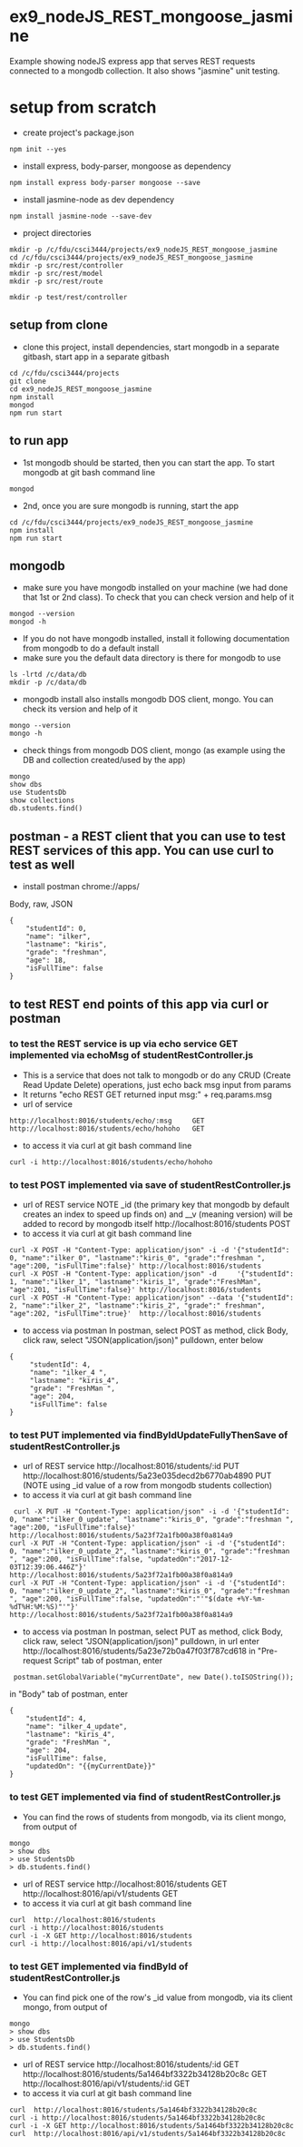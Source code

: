 # ex9_nodeJS_REST_mongoose_jasmine
Example showing nodeJS express app that serves REST requests connected to a mongodb collection. It also shows "jasmine" unit testing.

# setup from scratch
+ create project's package.json
```
npm init --yes
```
+ install express, body-parser, mongoose as dependency
```
npm install express body-parser mongoose --save
```
+ install jasmine-node as dev dependency
```
npm install jasmine-node --save-dev
```

+ project directories
```
mkdir -p /c/fdu/csci3444/projects/ex9_nodeJS_REST_mongoose_jasmine
cd /c/fdu/csci3444/projects/ex9_nodeJS_REST_mongoose_jasmine
mkdir -p src/rest/controller
mkdir -p src/rest/model
mkdir -p src/rest/route

mkdir -p test/rest/controller
```

## setup from clone
+ clone this project, install dependencies, start mongodb in a separate gitbash, start app in a separate gitbash
```
cd /c/fdu/csci3444/projects
git clone
cd ex9_nodeJS_REST_mongoose_jasmine
npm install
mongod
npm run start
```

## to run app
+ 1st mongodb should be started, then you can start the app. To start mongodb at git bash command line
```
mongod
```
+ 2nd, once you are sure mongodb is running, start the app
```
cd /c/fdu/csci3444/projects/ex9_nodeJS_REST_mongoose_jasmine
npm install
npm run start
```

## mongodb
+ make sure you have mongodb installed on your machine (we had done that 1st or 2nd class). To check that you can check version and help of it
```
mongod --version
mongod -h
```
+ If you do not have mongodb installed, install it following documentation from mongodb to do a default install
+ make sure you the default data directory is there for mongodb to use
```
ls -lrtd /c/data/db
mkdir -p /c/data/db
```
+ mongodb install also installs mongodb DOS client, mongo. You can check its version and help of it
```
mongo --version
mongo -h
```
+ check things from mongodb DOS client, mongo (as example using the DB and collection created/used by the app)
```
mongo
show dbs
use StudentsDb
show collections
db.students.find()
```

## postman - a REST client that you can use to test REST services of this app. You can use curl to test as well
+ install postman 
chrome://apps/

Body, raw, JSON
```
{
	"studentId": 0,
	"name": "ilker",
	"lastname": "kiris",
	"grade": "freshman",
	"age": 18,
	"isFullTime": false
}
```

## to test REST end points of this app via curl or postman
### to test the REST service is up via echo service GET implemented via echoMsg of studentRestController.js
+ This is a service that does not talk to mongodb or do any CRUD (Create Read Update Delete) operations, just echo back msg input from params
+ It returns "echo REST GET returned input msg:" + req.params.msg
+ url of service
```
http://localhost:8016/students/echo/:msg     GET
http://localhost:8016/students/echo/hohoho   GET
```
+ to access it via curl at git bash command line
```
curl -i http://localhost:8016/students/echo/hohoho
```

### to test POST implemented via save of studentRestController.js
+ url of REST service
NOTE _id (the primary key that mongodb by default creates an index to speed up finds on) and __v (meaning version) will be added to record by mongodb itself
http://localhost:8016/students             POST
+ to access it via curl at git bash command line
```
curl -X POST -H "Content-Type: application/json" -i -d '{"studentId": 0, "name":"ilker_0", "lastname":"kiris_0", "grade":"freshman ", "age":200, "isFullTime":false}' http://localhost:8016/students
curl -X POST -H "Content-Type: application/json" -d     '{"studentId": 1, "name":"ilker_1", "lastname":"kiris_1", "grade":"FreshMan",  "age":201, "isFullTime":false}' http://localhost:8016/students
curl -X POST -H "Content-Type: application/json" --data '{"studentId": 2, "name":"ilker_2", "lastname":"kiris_2", "grade":" freshman", "age":202, "isFullTime":true}'  http://localhost:8016/students
```
+ to access via postman 
In postman, select POST as method, click Body, click raw, select "JSON(application/json)" pulldown, enter below
```
{
     "studentId": 4,
     "name": "ilker_4 ",
     "lastname": "kiris_4",
     "grade": "FreshMan ",
     "age": 204,
     "isFullTime": false
}
```

### to test PUT implemented via findByIdUpdateFullyThenSave of studentRestController.js
+ url of REST service
http://localhost:8016/students/:id                       PUT
http://localhost:8016/students/5a23e035decd2b6770ab4890  PUT   (NOTE using _id value of a row from mongodb students collection)
+ to access it via curl at git bash command line
```
 curl -X PUT -H "Content-Type: application/json" -i -d '{"studentId": 0, "name":"ilker_0_update", "lastname":"kiris_0", "grade":"freshman ", "age":200, "isFullTime":false}' http://localhost:8016/students/5a23f72a1fb00a38f0a814a9
curl -X PUT -H "Content-Type: application/json" -i -d '{"studentId": 0, "name":"ilker_0_update_2", "lastname":"kiris_0", "grade":"freshman ", "age":200, "isFullTime":false, "updatedOn":"2017-12-03T12:39:06.446Z"}' http://localhost:8016/students/5a23f72a1fb00a38f0a814a9
curl -X PUT -H "Content-Type: application/json" -i -d '{"studentId": 0, "name":"ilker_0_update_2", "lastname":"kiris_0", "grade":"freshman ", "age":200, "isFullTime":false, "updatedOn":"'"$(date +%Y-%m-%dT%H:%M:%S)"'"}' http://localhost:8016/students/5a23f72a1fb00a38f0a814a9
```
+ to access via postman 
In postman, select PUT as method, click Body, click raw, select "JSON(application/json)" pulldown,
in url enter   http://localhost:8016/students/5a23e72b0a47f03f787cd618
in "Pre-request Script" tab of postman, enter
```
 postman.setGlobalVariable("myCurrentDate", new Date().toISOString());
```
in "Body" tab of postman, enter
```
{
	"studentId": 4,
    "name": "ilker_4_update",
    "lastname": "kiris_4",
    "grade": "FreshMan ",
    "age": 204,
    "isFullTime": false,
    "updatedOn": "{{myCurrentDate}}"
}
```

### to test GET implemented via find of studentRestController.js
+ You can find the rows of students from mongodb, via its client mongo, from output of
```
mongo
> show dbs
> use StudentsDb
> db.students.find()
```
+ url of REST service
http://localhost:8016/students           GET
http://localhost:8016/api/v1/students    GET
+ to access it via curl at git bash command line
```
curl  http://localhost:8016/students
curl -i http://localhost:8016/students
curl -i -X GET http://localhost:8016/students
curl -i http://localhost:8016/api/v1/students
```

### to test GET implemented via findById of studentRestController.js
+ You can find pick one of the row's _id value from mongodb, via its client mongo, from output of
```
mongo
> show dbs
> use StudentsDb
> db.students.find()
```
+ url of REST service
http://localhost:8016/students/:id                                GET
http://localhost:8016/students/5a1464bf3322b34128b20c8c           GET
http://localhost:8016/api/v1/students/:id                         GET
+ to access it via curl at git bash command line
```
curl  http://localhost:8016/students/5a1464bf3322b34128b20c8c
curl -i http://localhost:8016/students/5a1464bf3322b34128b20c8c
curl -i -X GET http://localhost:8016/students/5a1464bf3322b34128b20c8c
curl  http://localhost:8016/api/v1/students/5a1464bf3322b34128b20c8c
```